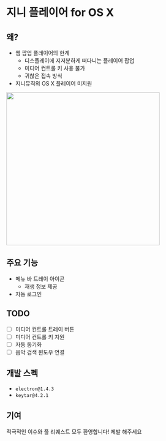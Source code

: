 # 지니 플레이어 for OS X

## 왜?

* 웹 팝업 플레이어의 한계
  * 디스플레이에 지저분하게 떠다니는 플레이어 팝업
  * 미디어 컨트롤 키 사용 불가
  * 귀찮은 접속 방식
* 지니뮤직의 OS X 플레이어 미지원

<img src="https://user-images.githubusercontent.com/24643489/38609496-305a0f58-3db9-11e8-9ae0-25f9c640e333.png" width="400">

## 주요 기능

* 메뉴 바 트레이 아이콘
  * 재생 정보 제공
* 자동 로그인

## TODO

* [ ] 미디어 컨트롤 트레이 버튼 
* [ ] 미디어 컨트롤 키 지원
* [ ] 자동 동기화
* [ ] 음악 검색 윈도우 연결

## 개발 스펙

* `electron@1.4.3`
* `keytar@4.2.1`

## 기여

적극적인 이슈와 풀 리퀘스트 모두 환영합니다! 제발 해주세요
